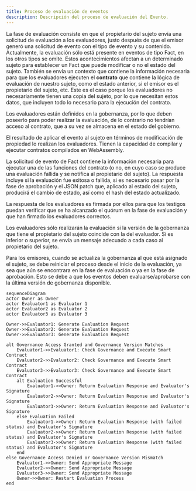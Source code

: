 ```yaml
---
title: Proceso de evaluación de eventos
description: Descripción del proceso de evaluación del Evento.
---
```

La fase de evaluación consiste en que el propietario del sujeto envía una solicitud de evaluación a los evaluadores, justo después de que el emisor generó una solicitud de evento con el tipo de evento y su contenido. Actualmente, la evaluación sólo está presente en eventos de tipo Fact, en los otros tipos se omite. Estos acontecimientos afectan a un determinado sujeto para establecer un Fact que puede modificar o no el estado del sujeto. También se envía un contexto que contiene la información necesaria para que los evaluadores ejecuten el **contrato** que contiene la lógica de evaluación de nuestro sujeto, como el estado anterior, si el emisor es el propietario del sujeto, etc. Este es el caso porque los evaluadores no necesariamente tienen una copia del sujeto, por lo que necesitan estos datos, que incluyen todo lo necesario para la ejecución del contrato.

Los evaluadores están definidos en la gobernanza, por lo que deben poseerlo para poder realizar la evaluación, de lo contrario no tendrían acceso al contrato, que a su vez se almacena en el estado del gobierno.

El resultado de aplicar el evento al sujeto en términos de modificación de propiedad lo realizan los evaluadores. Tienen la capacidad de compilar y ejecutar contratos compilados en WebAssembly.

La solicitud de evento de Fact contiene la información necesaria para ejecutar una de las funciones del contrato (o no, en cuyo caso se produce una evaluación fallida y se notifica al propietario del sujeto). La respuesta incluye si la evaluación fue exitosa o fallida, si es necesario pasar por la fase de aprobación y el JSON patch que, aplicado al estado del sujeto, producirá el cambio de estado, así como el hash del estado actualizado.

La respuesta de los evaluadores es firmada por ellos para que los testigos puedan verificar que se ha alcanzado el quórum en la fase de evaluación y que han firmado los evaluadores correctos.

Los evaluadores sólo realizarán la evaluación si la versión de la gobernanza que tiene el propietario del sujeto coincide con la del evaluador. Si es inferior o superior, se envía un mensaje adecuado a cada caso al propietario del sujeto.

Para los emisores, cuando se actualiza la gobernanza al que está asignado el sujeto, se debe reiniciar el proceso desde el inicio de la evaluación, ya sea que aún se encontrara en la fase de evaluación o ya en la fase de aprobación. Esto se debe a que los eventos deben evaluarse/aprobarse con la última versión de gobernanza disponible.

```mermaid
sequenceDiagram
actor Owner as Owner
actor Evaluator1 as Evaluator 1
actor Evaluator2 as Evaluator 2
actor Evaluator3 as Evaluator 3

Owner->>Evaluator1: Generate Evaluation Request
Owner->>Evaluator2: Generate Evaluation Request
Owner->>Evaluator3: Generate Evaluation Request

alt Governance Access Granted and Governance Version Matches
    Evaluator1->>Evaluator1: Check Governance and Execute Smart Contract
    Evaluator2->>Evaluator2: Check Governance and Execute Smart Contract
    Evaluator3->>Evaluator3: Check Governance and Execute Smart Contract
    alt Evaluation Successful
        Evaluator1->>Owner: Return Evaluation Response and Evaluator's Signature
        Evaluator2->>Owner: Return Evaluation Response and Evaluator's Signature
        Evaluator3->>Owner: Return Evaluation Response and Evaluator's Signature
    else Evaluation Failed
        Evaluator1->>Owner: Return Evaluation Response (with failed status) and Evaluator's Signature
        Evaluator2->>Owner: Return Evaluation Response (with failed status) and Evaluator's Signature
        Evaluator3->>Owner: Return Evaluation Response (with failed status) and Evaluator's Signature
    end
else Governance Access Denied or Governance Version Mismatch
    Evaluator1->>Owner: Send Appropriate Message
    Evaluator2->>Owner: Send Appropriate Message
    Evaluator3->>Owner: Send Appropriate Message
    Owner->>Owner: Restart Evaluation Process
end
```
